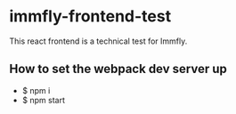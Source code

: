 # immfly-frontend-test
This react frontend is a technical test for Immfly.

## How to set the webpack dev server up

- $ npm i
- $ npm start